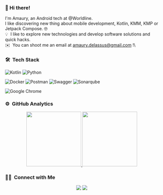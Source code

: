 ### 👋 Hi there!

<!--**amaurydelassus/amaurydelassus** is a ✨ _special_ ✨ repository because its `README.md` (this file) appears on your GitHub profile.

Here are some ideas to get you started:

- 🔭 I’m currently working on ...
- 🌱 I’m currently learning ...
- 👯 I’m looking to collaborate on ...
- 🤔 I’m looking for help with ...
- 💬 Ask me about ...
- 📫 How to reach me: ...
- 😄 Pronouns: ...
- ⚡ Fun fact: ...
-->

I'm Amaury, an Android tech at @Worldline.\
I like discovering new thing about mobile development, Kotlin, KMM, KMP or Jetpack Compose. 🤓\
💡 &nbsp;I like to explore new technologies and develop software solutions and quick hacks.\
✉️ &nbsp;You can shoot me an email at amaury.delassus@gmail.com !\

### 🛠 &nbsp;Tech Stack

![Kotlin](https://img.shields.io/badge/kotlin-6638e2?logo=kotlin&logoColor=white)
![Python](https://img.shields.io/badge/python-3670A0?logo=python&logoColor=ffdd54)

![Docker](https://img.shields.io/badge/docker-%230db7ed.svg?logo=docker&logoColor=white)
![Postman](https://img.shields.io/badge/Postman-FF6C37?logo=postman&logoColor=white)
![Swagger](https://img.shields.io/badge/-Swagger-%23Clojure?logo=swagger&logoColor=white)
![Sonarqube](https://img.shields.io/badge/-Sonarqube-4285F4?logo=sonarqube&logoColor=white)

![Google Chrome](https://img.shields.io/badge/Google%20Chrome-4285F4?logo=GoogleChrome&logoColor=white)

### ⚙️ &nbsp;GitHub Analytics

<p align="center">
<a href="https://github.com/DylanDelobel">
  <img height="180em" src="https://github-readme-stats-eight-theta.vercel.app/api?username=amaurydelassus&show_icons=true&theme=algolia&include_all_commits=true&count_private=true"/>
  <img height="180em" src="https://github-readme-stats-eight-theta.vercel.app/api/top-langs/?username=amaurydelassus&layout=compact&langs_count=8&theme=algolia"/>
</a>
</p>

### 🤝🏻 &nbsp;Connect with Me

<p align="center">
  <a href="mailto:amaury.delassus@gmail.com"><img src="https://img.shields.io/badge/-amaury.delassus@gmail.com-D14836?style=flat&logo=Gmail&logoColor=white"/></a>
  <a href="https://linkedin.com/in/amaury-delassus"><img src="https://img.shields.io/badge/-Amaury%20Delassus-0077B5?style=flat&logo=Linkedin&logoColor=white"/></a>
</p>
